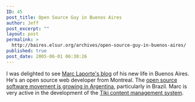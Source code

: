 ```yaml
---
ID: 45
post_title: Open Source Guy in Buenos Aires
author: Jeff
post_excerpt: ""
layout: post
permalink: >
  http://baires.elsur.org/archives/open-source-guy-in-buenos-aires/
published: true
post_date: 2005-06-01 06:30:26
---
```

I was delighted to see <a href="http://www.marclaporte.com/tiki-view_blog.php?blogId=1">Marc Laporte's blog</a> of his new life in Buenos Aires. He's an open source web developer from Montreal.  The <a href="http://www.solar.org.ar/">open source software movement is growing  in Argentina</a>, particularly in Brazil. Marc is very active in the development of the <a href="http://freshmeat.net/projects/tiki/">Tiki content management system</a>.